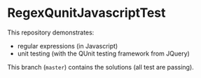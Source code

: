 # RegexQunitJavascriptTest

This repository demonstrates:

- regular expressions (in Javascript)
- unit testing (with the QUnit testing framework from JQuery)

This branch (`master`) contains the solutions (all test are passing).
